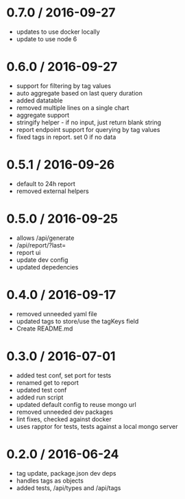 
0.7.0 / 2016-09-27
==================

  * updates to use docker locally
  * update to use node 6

0.6.0 / 2016-09-27
==================

  * support for filtering by tag values
  * auto aggregate based on last query duration
  * added datatable
  * removed multiple lines on a single chart
  * aggregate support
  * stringify helper - if no input, just return blank string
  * report endpoint support for querying by tag values
  * fixed tags in report. set 0 if no data

0.5.1 / 2016-09-26
==================

  * default to 24h report
  * removed external helpers

0.5.0 / 2016-09-25
==================

  * allows /api/generate
  * /api/report/?last=
  * report ui
  * update dev config
  * updated depedencies

0.4.0 / 2016-09-17
==================

  * removed unneeded yaml file
  * updated tags to store/use the tagKeys field
  * Create README.md

0.3.0 / 2016-07-01
==================

  * added test conf, set port for tests
  * renamed get to report
  * updated test conf
  * added run script
  * updated default config to reuse mongo url
  * removed unneeded dev packages
  * lint fixes, checked against docker
  * uses rapptor for tests, tests against a local mongo server

0.2.0 / 2016-06-24
==================

  * tag update, package.json dev deps
  * handles tags as objects
  * added tests, /api/types and /api/tags
